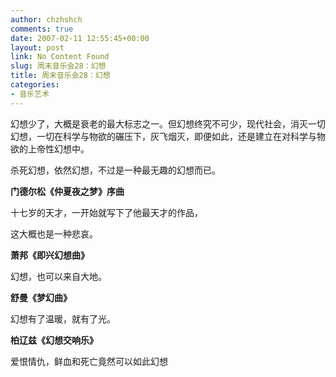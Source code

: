 ```yaml
---
author: chzhshch
comments: true
date: 2007-02-11 12:55:45+00:00
layout: post
link: No Content Found
slug: 周末音乐会28：幻想
title: 周末音乐会28：幻想
categories:
- 音乐艺术
---
```


			

                                               

幻想少了，大概是衰老的最大标志之一。但幻想终究不可少，现代社会，消灭一切幻想，一切在科学与物欲的碾压下，灰飞烟灭，即便如此，还是建立在对科学与物欲的上帝性幻想中。

杀死幻想，依然幻想，不过是一种最无趣的幻想而已。

**门德尔松《仲夏夜之梦》序曲**

十七岁的天才，一开始就写下了他最天才的作品，

这大概也是一种悲哀。

**萧邦《即兴幻想曲》**

幻想，也可以来自大地。

**舒曼《梦幻曲》**

幻想有了温暖，就有了光。

**柏辽兹《幻想交响乐》**

爱恨情仇，鲜血和死亡竟然可以如此幻想
